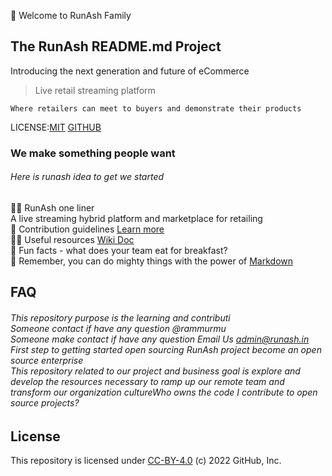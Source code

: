 👋 Welcome to RunAsh Family <h1p>

## The RunAsh README.md Project
Introducing the next generation and future of eCommerce 

>Live retail streaming platform 
>
  ``Where retailers can meet to buyers and demonstrate their products``

LICENSE:[MIT](url) [GITHUB](url)  
  
### We make something people want ###
 ###### Here is runash idea to get we started ######
  
 🙋‍♀️ RunAsh one liner<br>
 A live streaming hybrid platform and marketplace for retailing<br>
 🌈 Contribution guidelines  [Learn more ](url)<br>
 👩‍💻 Useful resources [Wiki Doc](url) <br>
 🍿 Fun facts - what does your team eat for breakfast?<br>
 🧙 Remember, you can do mighty things with the power of [Markdown](https://docs.github.com/github/writing-on-github/getting-started-with-writing-and-formatting-on-github/basic-writing-and-formatting-syntax)

## FAQ

###### This repository purpose is the learning and contributi<br>Someone contact if have any question @rammurmu<br>Someone make contact if have any question Email Us admin@runash.in <br>First step to getting started open sourcing RunAsh project become an open source enterprise<br>This repository related to our project and business goal is explore and develop the resources necessary to ramp up our remote team and transform our organization cultureWho owns the code I contribute to open source projects? ######
## License
  This repository is licensed under [CC-BY-4.0](../LICENSE) (c) 2022 GitHub, Inc.
